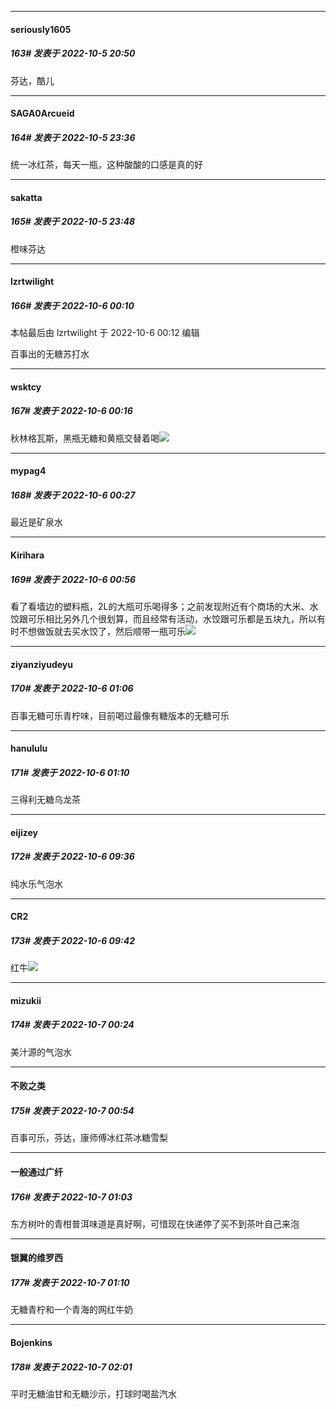 

*****

####  seriously1605  
##### 163#       发表于 2022-10-5 20:50

芬达，酷儿



*****

####  SAGA0Arcueid  
##### 164#       发表于 2022-10-5 23:36

统一冰红茶，每天一瓶，这种酸酸的口感是真的好

*****

####  sakatta  
##### 165#       发表于 2022-10-5 23:48

橙味芬达

*****

####  lzrtwilight  
##### 166#       发表于 2022-10-6 00:10

 本帖最后由 lzrtwilight 于 2022-10-6 00:12 编辑 

百事出的无糖苏打水

*****

####  wsktcy  
##### 167#       发表于 2022-10-6 00:16

秋林格瓦斯，黑瓶无糖和黄瓶交替着喝<img src="https://static.saraba1st.com/image/smiley/face2017/057.png" referrerpolicy="no-referrer">

*****

####  mypag4  
##### 168#       发表于 2022-10-6 00:27

最近是矿泉水

*****

####  Kirihara  
##### 169#       发表于 2022-10-6 00:56

看了看墙边的塑料瓶，2L的大瓶可乐喝得多；之前发现附近有个商场的大米、水饺跟可乐相比另外几个很划算，而且经常有活动，水饺跟可乐都是五块九，所以有时不想做饭就去买水饺了，然后顺带一瓶可乐<img src="https://static.saraba1st.com/image/smiley/face2017/068.png" referrerpolicy="no-referrer">

*****

####  ziyanziyudeyu  
##### 170#       发表于 2022-10-6 01:06

百事无糖可乐青柠味，目前喝过最像有糖版本的无糖可乐

*****

####  hanululu  
##### 171#       发表于 2022-10-6 01:10

三得利无糖乌龙茶

*****

####  eijizey  
##### 172#       发表于 2022-10-6 09:36

纯水乐气泡水

*****

####  CR2  
##### 173#       发表于 2022-10-6 09:42

红牛<img src="https://static.saraba1st.com/image/smiley/face2017/003.png" referrerpolicy="no-referrer">



*****

####  mizukii  
##### 174#       发表于 2022-10-7 00:24

美汁源的气泡水



*****

####  不败之类  
##### 175#       发表于 2022-10-7 00:54

百事可乐，芬达，康师傅冰红茶冰糖雪梨



*****

####  一般通过广纤  
##### 176#       发表于 2022-10-7 01:03

东方树叶的青柑普洱味道是真好啊，可惜现在快递停了买不到茶叶自己来泡



*****

####  银翼的维罗西  
##### 177#       发表于 2022-10-7 01:10

无糖青柠和一个青海的网红牛奶



*****

####  Bojenkins  
##### 178#       发表于 2022-10-7 02:01

平时无糖油甘和无糖沙示，打球时喝盐汽水

